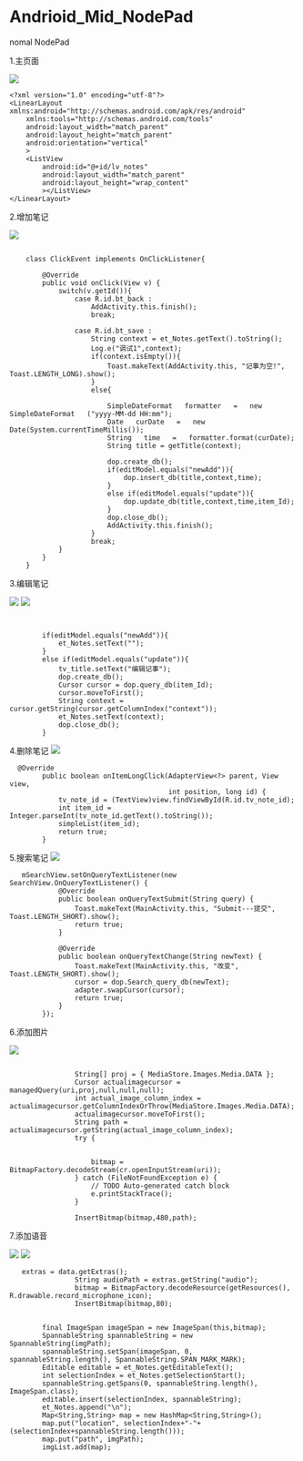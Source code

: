 # Andrioid_Mid_NodePad
nomal NodePad

1.主页面

![](https://raw.githubusercontent.com/BarongDog/Andrioid_Mid_NodePad/master/pic/1.png)

```
<?xml version="1.0" encoding="utf-8"?>
<LinearLayout xmlns:android="http://schemas.android.com/apk/res/android"
    xmlns:tools="http://schemas.android.com/tools"
    android:layout_width="match_parent"
    android:layout_height="match_parent"
    android:orientation="vertical"
    >
    <ListView
        android:id="@+id/lv_notes"
        android:layout_width="match_parent"
        android:layout_height="wrap_content"
        ></ListView>
</LinearLayout>
```

2.增加笔记

![](https://raw.githubusercontent.com/BarongDog/Andrioid_Mid_NodePad/master/pic/5.png)

```

    class ClickEvent implements OnClickListener{

        @Override
        public void onClick(View v) {
            switch(v.getId()){
                case R.id.bt_back :
                    AddActivity.this.finish();
                    break;

                case R.id.bt_save :
                    String context = et_Notes.getText().toString();
                    Log.e("调试1",context);
                    if(context.isEmpty()){
                        Toast.makeText(AddActivity.this, "记事为空!", Toast.LENGTH_LONG).show();
                    }
                    else{

                        SimpleDateFormat   formatter   =   new   SimpleDateFormat   ("yyyy-MM-dd HH:mm");
                        Date   curDate   =   new   Date(System.currentTimeMillis());
                        String   time   =   formatter.format(curDate);
                        String title = getTitle(context);

                        dop.create_db();
                        if(editModel.equals("newAdd")){
                            dop.insert_db(title,context,time);
                        }
                        else if(editModel.equals("update")){
                            dop.update_db(title,context,time,item_Id);
                        }
                        dop.close_db();
                        AddActivity.this.finish();
                    }
                    break;
            }
        }
    }
```


3.编辑笔记

![](https://raw.githubusercontent.com/BarongDog/Andrioid_Mid_NodePad/master/pic/3.png)
![](https://raw.githubusercontent.com/BarongDog/Andrioid_Mid_NodePad/master/pic/2.png)

```

    
        if(editModel.equals("newAdd")){
            et_Notes.setText("");
        }
        else if(editModel.equals("update")){
            tv_title.setText("编辑记事");
            dop.create_db();
            Cursor cursor = dop.query_db(item_Id);
            cursor.moveToFirst();
            String context = cursor.getString(cursor.getColumnIndex("context"));
            et_Notes.setText(context);
            dop.close_db();
        }
```


4.删除笔记
![](https://raw.githubusercontent.com/BarongDog/Andrioid_Mid_NodePad/master/pic/4.png)

```
  @Override
        public boolean onItemLongClick(AdapterView<?> parent, View view,
                                       int position, long id) {
            tv_note_id = (TextView)view.findViewById(R.id.tv_note_id);
            int item_id = Integer.parseInt(tv_note_id.getText().toString());
            simpleList(item_id);
            return true;
        }
```

5.搜索笔记
![](https://raw.githubusercontent.com/BarongDog/Andrioid_Mid_NodePad/master/pic/9.png)

```
   mSearchView.setOnQueryTextListener(new SearchView.OnQueryTextListener() {
            @Override
            public boolean onQueryTextSubmit(String query) {
                Toast.makeText(MainActivity.this, "Submit---提交", Toast.LENGTH_SHORT).show();
                return true;
            }

            @Override
            public boolean onQueryTextChange(String newText) {
                Toast.makeText(MainActivity.this, "改变", Toast.LENGTH_SHORT).show();
                cursor = dop.Search_query_db(newText);
                adapter.swapCursor(cursor);
                return true;
            }
        });
```

6.添加图片

![](https://raw.githubusercontent.com/BarongDog/Andrioid_Mid_NodePad/master/pic/6.png)

```
   
                String[] proj = { MediaStore.Images.Media.DATA };
                Cursor actualimagecursor = managedQuery(uri,proj,null,null,null);
                int actual_image_column_index = actualimagecursor.getColumnIndexOrThrow(MediaStore.Images.Media.DATA);
                actualimagecursor.moveToFirst();
                String path = actualimagecursor.getString(actual_image_column_index);
                try {

                    
                    bitmap = BitmapFactory.decodeStream(cr.openInputStream(uri));
                } catch (FileNotFoundException e) {
                    // TODO Auto-generated catch block
                    e.printStackTrace();
                }
               
                InsertBitmap(bitmap,480,path);
```


7.添加语音

![](https://raw.githubusercontent.com/BarongDog/Andrioid_Mid_NodePad/master/pic/7.png)
![](https://raw.githubusercontent.com/BarongDog/Andrioid_Mid_NodePad/master/pic/8.png)

```
   extras = data.getExtras();
                String audioPath = extras.getString("audio");
                bitmap = BitmapFactory.decodeResource(getResources(), R.drawable.record_microphone_icon);
                InsertBitmap(bitmap,80);
```

```
    
        final ImageSpan imageSpan = new ImageSpan(this,bitmap);
        SpannableString spannableString = new SpannableString(imgPath);
        spannableString.setSpan(imageSpan, 0, spannableString.length(), SpannableString.SPAN_MARK_MARK);
        Editable editable = et_Notes.getEditableText();
        int selectionIndex = et_Notes.getSelectionStart();
        spannableString.getSpans(0, spannableString.length(), ImageSpan.class);
        editable.insert(selectionIndex, spannableString);
        et_Notes.append("\n");
        Map<String,String> map = new HashMap<String,String>();
        map.put("location", selectionIndex+"-"+(selectionIndex+spannableString.length()));
        map.put("path", imgPath);
        imgList.add(map);
```
